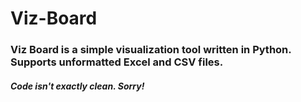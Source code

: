 # Viz-Board
### Viz Board is a simple visualization tool written in Python. Supports unformatted Excel and CSV files.
##### Code isn't exactly clean. Sorry!
